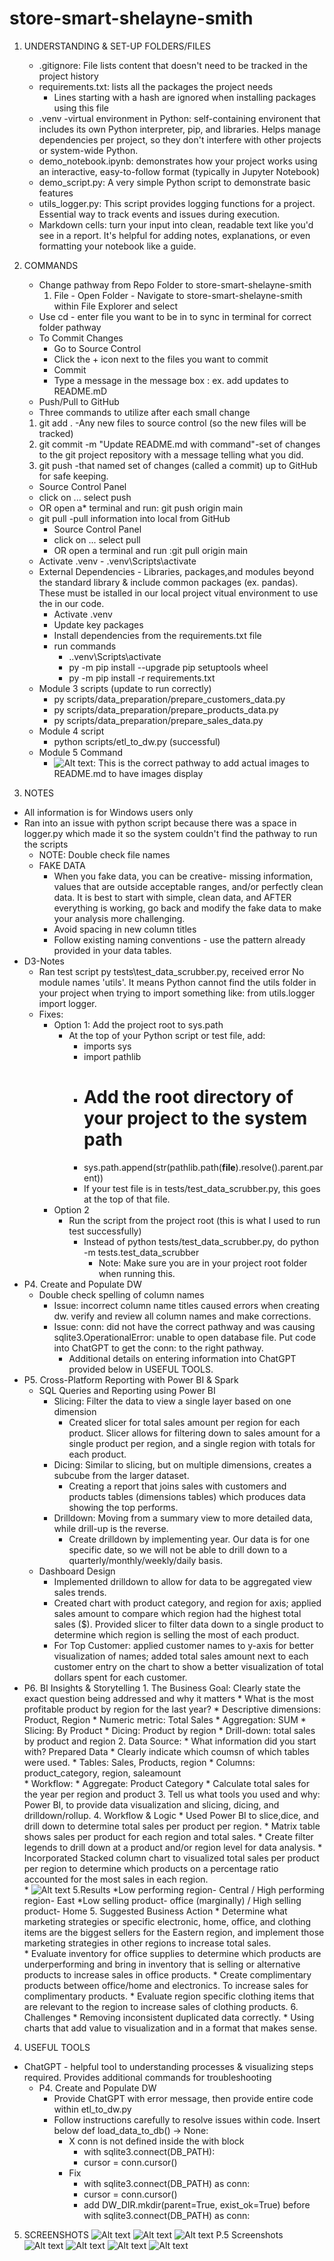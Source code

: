 # store-smart-shelayne-smith

1. UNDERSTANDING & SET-UP FOLDERS/FILES
   * .gitignore: File lists content that doesn't need to be tracked in the project history
   * requirements.txt: lists all the packages the project needs
     * Lines starting with a hash are ignored when installing packages using this file
   * .venv -virtual environment in Python: self-containing environent that includes its own Python interpreter,   pip, and libraries. Helps manage dependencies per project, so they don't interfere with other projects or system-wide Python.
   * demo_notebook.ipynb: demonstrates how your project works using an interactive, easy-to-follow format (typically in Jupyter Notebook)
   * demo_script.py: A very simple Python script to demonstrate basic features
   * utils_logger.py: This script provides logging functions for a project.  Essential way to track events and issues during execution.
   * Markdown cells: turn your input into clean, readable text like you'd see in a report.  It's helpful for adding notes, explanations, or even formatting your notebook like a guide. 
    
2. COMMANDS
   * Change pathway from Repo Folder to store-smart-shelayne-smith
     1. File - Open Folder - Navigate to store-smart-shelayne-smith within File Explorer and select
   * Use cd - enter file you want to be in to sync in terminal for correct folder pathway
   * To Commit Changes
      *  Go to Source Control
      * Click the + icon next to the files you want to commit
      * Commit
      * Type a message in the message box : ex. add updates to README.mD
   * Push/Pull to GitHub
   * Three commands to utilize after each small change
    1.  git add . -Any new files to source control (so the new files will be tracked)
    2.  git commit -m "Update README.md with command"-set of changes to the git project repository with a message telling what you did.
    3.  git push -that named set of changes (called a commit) up to GitHub for safe keeping.
      * Source Control Panel
      * click on ... select push
      * OR open a* terminal and run: git push origin main
   * git pull -pull information into local from GitHub
     * Source Control Panel 
     * click on ... select pull
     * OR open a terminal and run :git pull origin main
   * Activate .venv - .venv\Scripts\activate
   * External Dependencies - Libraries, packages,and modules beyond the standard library & include common packages (ex. pandas).  These must be istalled in our local project vitual environment to use the in our code.
     * Activate .venv
     * Update key packages
     * Install dependencies from the requirements.txt file
     * run commands
       * .\.venv\Scripts\activate
       * py -m pip install --upgrade pip setuptools wheel
       * py -m pip install -r requirements.txt
   * Module 3 scripts (update to run correctly)
     * py scripts/data_preparation/prepare_customers_data.py
     * py scripts/data_preparation/prepare_products_data.py
     * py scripts/data_preparation/prepare_sales_data.py
   * Module 4 script
     * python scripts/etl_to_dw.py (successful)
   * Module 5 Command 
     * ![Alt text](data/dw/images/selectanimage): This is the correct pathway to add actual images to README.md to have images display
   
3.  NOTES
   *  All information is for Windows users only
   * Ran into an issue with python script because there was a space in logger.py which made it so the system couldn't find the pathway to run the scripts
     *  NOTE: Double check file names
     *  FAKE DATA
        *  When you fake data, you can be creative- missing information, values that are outside acceptable ranges, and/or perfectly clean data. It is best to start with simple, clean data, and AFTER everything is working, go back and modify the fake data to make your analysis more challenging.
         *  Avoid spacing in new column titles
         *  Follow existing naming conventions - use the pattern already provided in your data tables.
   *  D3-Notes
      *  Ran test script py tests\test_data_scrubber.py, received error No module names 'utils'.  It means Python cannot find the utils folder in your project when trying to import something like: from utils.logger import logger.  
      *  Fixes:
         *  Option 1: Add the project root to sys.path
            *  At the top of your Python script or test file, add:
               *  imports sys
               *  import pathlib
               *  # Add the root directory of your project to the system path
               *  sys.path.append(str(pathlib.path(__file__).resolve().parent.parent))
               *  If your test file is in tests/test_data_scrubber.py, this goes at the top of that file.
         *  Option 2
            *  Run the script from the project root (this is what I used to run test successfully)
               *  Instead of python tests/test_data_scrubber.py, do python -m tests.test_data_scrubber
                  *  Note: Make sure you are in your project root folder when running this.
   *  P4. Create and Populate DW
      *  Double check spelling of column names
         *  Issue: incorrect column name titles caused errors when creating dw. verify and review all column names and make corrections.
         *  Issue: conn: did not have the correct pathway and was causing sqlite3.OperationalError: unable to open database file.  Put code into ChatGPT to get the conn: to the right pathway.  
            *  Additional details on entering information into ChatGPT provided below in USEFUL TOOLS.
   *  P5. Cross-Platform Reporting with Power BI & Spark
      *  SQL Queries and Reporting using Power BI
         *  Slicing: Filter the data to view a single layer based on one dimension
            *  Created slicer for total sales amount per region for each product.  Slicer allows for filtering down to sales amount for a single product per region, and a single region with totals for each product.
         *  Dicing: Similar to slicing, but on multiple dimensions, creates a subcube from the larger dataset.
            *  Creating a report that joins sales with customers and products tables (dimensions tables) which produces data showing the top performs.
         *  Drilldown: Moving from a summary view to more detailed data, while drill-up is the reverse.
            *  Create drilldown by implementing year.  Our data is for one specific date, so we will not be able to drill down to a quarterly/monthly/weekly/daily basis.
      *  Dashboard Design
         *  Implemented drilldown to allow for data to be aggregated view sales trends.
         *  Created chart with product category, and region for axis; applied sales amount to compare which region had the highest total  sales ($). Provided slicer to filter data down to a single product to determine which region is selling the most of each product.
         *  For Top Customer: applied customer names to y-axis for better visualization of names; added total sales amount next to each customer entry on the chart to show a better visualization of total dollars spent for each customer.
   *  P6. BI Insights & Storytelling
            1. The Business Goal: Clearly state the exact question being addressed and why it matters
               * What is the most profitable product by region for the last year?
                 * Descriptive dimensions: Product, Region
                 * Numeric metric: Total Sales
                 * Aggregation: SUM
                 * Slicing: By Product
                 * Dicing: Product by region
                 * Drill-down: total sales by product and region
            2. Data Source:
               * What information did you start with? Prepared Data
               * Clearly indicate which coumsn of which tables were used.
                 * Tables: Sales, Products, region
                 * Columns: product_category, region, saleamount   
                 * Workflow: 
                   * Aggregate: Product Category
                   * Calculate total sales for the year per region and product
            3. Tell us what tools you used and why: Power BI, to provide data visualization and slicing, dicing, and drilldown/rollup.
            4. Workflow & Logic
               * Used Power BI to slice,dice, and drill down to determine total sales per product per region. 
                 * Matrix table shows sales per product for each region and total sales. 
                 * Create filter legends to drill down at a product and/or region level for data analysis.
                 * Incorporated Stacked column chart to visualized total sales per product per region to determine which products on a percentage ratio accounted for the most sales in each region.   
               * ![Alt text](data/dw/images/P6.%20Total%20Sales%20per%20product%20per%20region.PNG)
            5.Results
               *Low performing region- Central / High performing region- East 
               *Low selling product- office (marginally) / High selling product- Home 
            5. Suggested Business Action
               * Determine what marketing strategies or specific electronic, home, office, and clothing items are the biggest sellers for the Eastern region, and implement those marketing strategies in other regions to increase total sales.  
               * Evaluate inventory for office supplies to determine which products are underperforming and bring in inventory that is selling or alternative products to increase sales in office products.
               * Create complimentary products between office/home and electronics.  To increase sales for complimentary products.
               * Evaluate region specific clothing items that are relevant to the region to increase sales of clothing products.
            6. Challenges
               * Removing inconsistent duplicated data correctly.
               * Using charts that add value to visualization and in a format that makes sense.  
4.   USEFUL TOOLS
   * ChatGPT - helpful tool to understanding processes & visualizing steps required.  Provides additional commands for troubleshooting
      * P4. Create and Populate DW
         * Provide ChatGPT with error message, then provide entire code within etl_to_dw.py
         * Follow instructions carefully to resolve issues within code. Insert below def load_data_to_db() -> None:
            * X conn is not defined inside the with block
               * with sqlite3.connect(DB_PATH):
               * cursor = conn.cursor()
            * Fix
               * with sqlite3.connect(DB_PATH) as conn:
               * cursor = conn.cursor()
               * add DW_DIR.mkdir(parent=True, exist_ok=True) before with sqlite3.connect(DB_PATH) as conn:
5. SCREENSHOTS
      ![Alt text](data/dw/images/CUSTOMERDW.PNG)
      ![Alt text](data/dw/images/PRODUCTSDW-1.PNG)
      ![Alt text](data/dw/images/SALESDW.PNG)
   P.5 Screenshots
      ![Alt text](data/dw/images/Top%20Customer.PNG)
      ![Alt text](data/dw/images/Total%20Sales.PNG)
      ![Alt text](data/dw/images/Slicer.PNG)
      ![Alt text](data/dw/images/Product%20Sales%20by%20region.PNG)